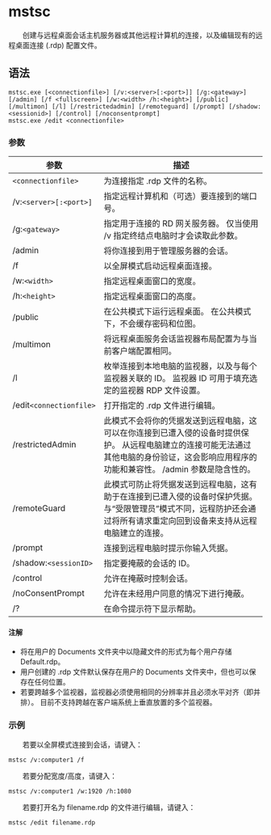 # mstsc

　　创建与远程桌面会话主机服务器或其他远程计算机的连接，以及编辑现有的远程桌面连接 (.rdp) 配置文件。

## 语法

```
mstsc.exe [<connectionfile>] [/v:<server>[:<port>]] [/g:<gateway>] [/admin] [/f <fullscreen>] [/w:<width> /h:<height>] [/public] [/multimon] [/l] [/restrictedadmin] [/remoteguard] [/prompt] [/shadow:<sessionid>] [/control] [/noconsentprompt]
mstsc.exe /edit <connectionfile> 
```

### 参数

|参数|描述|
| ------------------| ---------------------------------------------------------------------------------------------------------------------------------------------------------------------------------------------|
|​`<connectionfile>`​|为连接指定 .rdp 文件的名称。|
|/v:`<server>[:<port>]`​|指定远程计算机和（可选）要连接到的端口号。|
|/g:`<gateway>`​|指定用于连接的 RD 网关服务器。 仅当使用 /v 指定终结点电脑时才会读取此参数。|
|/admin|将你连接到用于管理服务器的会话。|
|/f|以全屏模式启动远程桌面连接。|
|/w:`<width>`​|指定远程桌面窗口的宽度。|
|/h:`<height>`​|指定远程桌面窗口的高度。|
|/public|在公共模式下运行远程桌面。 在公共模式下，不会缓存密码和位图。|
|/multimon|将远程桌面服务会话监视器布局配置为与当前客户端配置相同。|
|/l|枚举连接到本地电脑的监视器，以及与每个监视器关联的 ID。 监视器 ID 可用于填充选定的监视器 RDP 文件设置。|
|/edit`<connectionfile>`​|打开指定的 .rdp 文件进行编辑。|
|/restrictedAdmin|此模式不会将你的凭据发送到远程电脑，这可以在你连接到已遭入侵的设备时提供保护。 从远程电脑建立的连接可能无法通过其他电脑的身份验证，这会影响应用程序的功能和兼容性。 /admin 参数是隐含性的。|
|/remoteGuard|此模式可防止将凭据发送到远程电脑，这有助于在连接到已遭入侵的设备时保护凭据。 与“受限管理员”模式不同，远程防护还会通过将所有请求重定向回到设备来支持从远程电脑建立的连接。|
|/prompt|连接到远程电脑时提示你输入凭据。|
|/shadow:`<sessionID>`​|指定要掩蔽的会话的 ID。|
|/control|允许在掩蔽时控制会话。|
|/noConsentPrompt|允许在未经用户同意的情况下进行掩蔽。|
|/?|在命令提示符下显示帮助。|

#### 注解

* 将在用户的 Documents 文件夹中以隐藏文件的形式为每个用户存储 Default.rdp。
* 用户创建的 .rdp 文件默认保存在用户的 Documents 文件夹中，但也可以保存在任何位置。
* 若要跨越多个监视器，监视器必须使用相同的分辨率并且必须水平对齐（即并排）。 目前不支持跨越在客户端系统上垂直放置的多个监视器。

### 示例

　　若要以全屏模式连接到会话，请键入：

```
mstsc /v:computer1 /f
```

　　若要分配宽度/高度，请键入：

```
mstsc /v:computer1 /w:1920 /h:1080
```

　　若要打开名为 filename.rdp 的文件进行编辑，请键入：

```
mstsc /edit filename.rdp
```

　　‍
